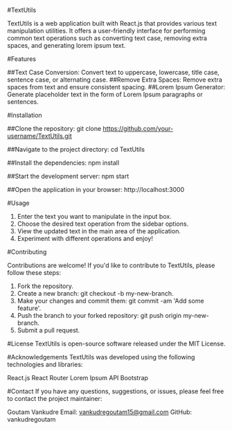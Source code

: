 #TextUtils

TextUtils is a web application built with React.js that provides various text manipulation utilities. It offers a user-friendly interface for performing common text operations such as converting text case, removing extra spaces, and generating lorem ipsum text.

#Features

##Text Case Conversion: Convert text to uppercase, lowercase, title case, sentence case, or alternating case.
##Remove Extra Spaces: Remove extra spaces from text and ensure consistent spacing.
##Lorem Ipsum Generator: Generate placeholder text in the form of Lorem Ipsum paragraphs or sentences.

#Installation

##Clone the repository:
git clone https://github.com/your-username/TextUtils.git

##Navigate to the project directory:
cd TextUtils

##Install the dependencies:
npm install

##Start the development server:
npm start

##Open the application in your browser:
http://localhost:3000

#Usage

1. Enter the text you want to manipulate in the input box.
2. Choose the desired text operation from the sidebar options.
3. View the updated text in the main area of the application.
4. Experiment with different operations and enjoy!

#Contributing

Contributions are welcome! If you'd like to contribute to TextUtils, please follow these steps:

1. Fork the repository.
2. Create a new branch: git checkout -b my-new-branch.
3. Make your changes and commit them: git commit -am 'Add some feature'.
4. Push the branch to your forked repository: git push origin my-new-branch.
5. Submit a pull request.

#License
TextUtils is open-source software released under the MIT License.

#Acknowledgements
TextUtils was developed using the following technologies and libraries:

React.js
React Router
Lorem Ipsum API
Bootstrap

#Contact
If you have any questions, suggestions, or issues, please feel free to contact the project maintainer:

Goutam Vankudre
Email: vankudregoutam15@gmail.com
GitHub: vankudregoutam
